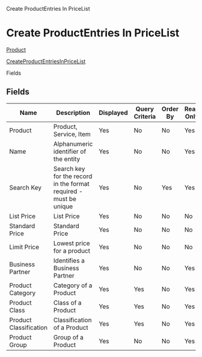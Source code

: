 
Create ProductEntries In PriceList
# Create ProductEntries In PriceList



[Product](../../functional-guide/window/window-product.md)

[CreateProductEntriesInPriceList](../../functional-guide/window/process-createproductentriesinpricelistprocess.md)

Fields
## Fields




Name                   | Description                                                       | Displayed | Query Criteria | Order By | Read Only | Mandatory
---------------------- | ----------------------------------------------------------------- | --------- | -------------- | -------- | --------- | ---------
Product                | Product, Service, Item                                            | Yes       | No             | No       | Yes       | No       
Name                   | Alphanumeric identifier of the entity                             | Yes       | No             | No       | Yes       | No       
Search Key             | Search key for the record in the format required - must be unique | Yes       | No             | Yes      | Yes       | No       
List Price             | List Price                                                        | Yes       | No             | No       | No        | No       
Standard Price         | Standard Price                                                    | Yes       | No             | No       | No        | No       
Limit Price            | Lowest price for a product                                        | Yes       | No             | No       | No        | No       
Business Partner       | Identifies a Business Partner                                     | Yes       | No             | No       | Yes       | No       
Product Category       | Category of a Product                                             | Yes       | Yes            | No       | Yes       | No       
Product Class          | Class of a Product                                                | Yes       | Yes            | No       | Yes       | No       
Product Classification | Classification of a Product                                       | Yes       | Yes            | No       | Yes       | No       
Product Group          | Group of a Product                                                | Yes       | No             | No       | Yes       | No       
